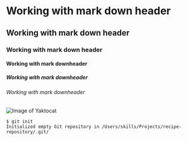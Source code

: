 # Working with mark down header
## Working with mark down header
### Working with mark down header
#### Working with mark downheader
##### Working with mark downheader
###### Working with mark downheader

![Image of Yaktocat](https://octodex.github.com/images/yaktocat.png)

```
$ git init
Initialized empty Git repository in /Users/skills/Projects/recipe-repository/.git/
```
